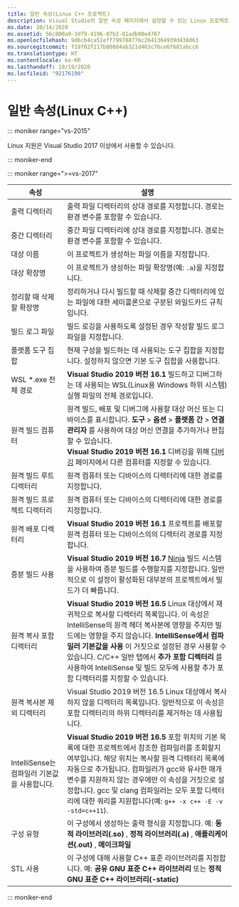 ```yaml
---
title: 일반 속성(Linux C++ 프로젝트)
description: Visual Studio의 일반 속성 페이지에서 설정할 수 있는 Linux 프로젝트 속성에 대해 설명합니다.
ms.date: 10/14/2020
ms.assetid: 56c800a9-3df9-4196-87b2-81adb00e4767
ms.openlocfilehash: 9d6cb4ca51eff799788776c2641364939d438d63
ms.sourcegitcommit: f19f02f217b80804ab321d463c76ce6f681abcc6
ms.translationtype: HT
ms.contentlocale: ko-KR
ms.lasthandoff: 10/19/2020
ms.locfileid: "92176190"
---
```

# <a name="general-properties-linux-c"></a>일반 속성(Linux C++)

::: moniker range="vs-2015"

Linux 지원은 Visual Studio 2017 이상에서 사용할 수 있습니다.

::: moniker-end

::: moniker range=">=vs-2017"

| 속성 | 설명 |
|--|--|
| 출력 디렉터리 | 출력 파일 디렉터리의 상대 경로를 지정합니다. 경로는 환경 변수를 포함할 수 있습니다. |
| 중간 디렉터리 | 중간 파일 디렉터리에 상대 경로를 지정합니다. 경로는 환경 변수를 포함할 수 있습니다. |
| 대상 이름 | 이 프로젝트가 생성하는 파일 이름을 지정합니다. |
| 대상 확장명 | 이 프로젝트가 생성하는 파일 확장명(예: `.a`)을 지정합니다. |
| 정리할 때 삭제할 확장명 | 정리하거나 다시 빌드할 때 삭제할 중간 디렉터리에 있는 파일에 대한 세미콜론으로 구분된 와일드카드 규칙입니다. |
| 빌드 로그 파일 | 빌드 로깅을 사용하도록 설정된 경우 작성할 빌드 로그 파일을 지정합니다. |
| 플랫폼 도구 집합 | 현재 구성을 빌드하는 데 사용되는 도구 집합을 지정합니다. 설정하지 않으면 기본 도구 집합을 사용합니다. |
| WSL *.exe 전체 경로 | **Visual Studio 2019 버전 16.1** 빌드하고 디버그하는 데 사용되는 WSL(Linux용 Windows 하위 시스템) 실행 파일의 전체 경로입니다. |
| 원격 빌드 컴퓨터 | 원격 빌드, 배포 및 디버그에 사용할 대상 머신 또는 디바이스를 표시합니다. **도구** > **옵션** > **플랫폼 간** > **연결 관리자** 를 사용하여 대상 머신 연결을 추가하거나 편집할 수 있습니다.<br /> **Visual Studio 2019 버전 16.1** 디버깅을 위해 [디버깅](debugging-linux.md) 페이지에서 다른 컴퓨터를 지정할 수 있습니다. |
| 원격 빌드 루트 디렉터리 | 원격 컴퓨터 또는 디바이스의 디렉터리에 대한 경로를 지정합니다. |
| 원격 빌드 프로젝트 디렉터리 | 원격 컴퓨터 또는 디바이스의 디렉터리에 대한 경로를 지정합니다. |
| 원격 배포 디렉터리 | **Visual Studio 2019 버전 16.1** 프로젝트를 배포할 원격 컴퓨터 또는 디바이스의의 디렉터리 경로를 지정합니다. |
| 증분 빌드 사용 | **Visual Studio 2019 버전 16.7** [Ninja](https://ninja-build.org/) 빌드 시스템을 사용하여 증분 빌드를 수행할지를 지정합니다. 일반적으로 이 설정이 활성화된 대부분의 프로젝트에서 빌드가 더 빠릅니다. |
| 원격 복사 포함 디렉터리 | **Visual Studio 2019 버전 16.5** Linux 대상에서 재귀적으로 복사할 디렉터리 목록입니다. 이 속성은 IntelliSense의 원격 헤더 복사본에 영향을 주지만 빌드에는 영향을 주지 않습니다. **IntelliSense에서 컴파일러 기본값을 사용** 이 거짓으로 설정된 경우 사용할 수 있습니다. C/C++ 일반 탭에서 **추가 포함 디렉터리** 를 사용하여 IntelliSense 및 빌드 모두에 사용할 추가 포함 디렉터리를 지정할 수 있습니다. |
| 원격 복사본 제외 디렉터리 | Visual Studio 2019 버전 16.5 Linux 대상에서 복사하지 않을 디렉터리 목록입니다. 일반적으로 이 속성은 포함 디렉터리의 하위 디렉터리를 제거하는 데 사용됩니다. |
| IntelliSense는 컴파일러 기본값을 사용합니다. | **Visual Studio 2019 버전 16.5** 포함 위치의 기본 목록에 대한 프로젝트에서 참조한 컴파일러를 조회할지 여부입니다. 해당 위치는 복사할 원격 디렉터리 목록에 자동으로 추가됩니다. 컴파일러가 gcc와 유사한 매개 변수를 지원하지 않는 경우에만 이 속성을 거짓으로 설정합니다. gcc 및 clang 컴파일러는 모두 포함 디렉터리에 대한 쿼리를 지원합니다(예: `g++ -x c++ -E -v -std=c++11`). |
| 구성 유형 | 이 구성에서 생성하는 출력 형식을 지정합니다. 예: **동적 라이브러리(.so)** , **정적 라이브러리(.a)** , **애플리케이션(.out)** , **메이크파일** |
| STL 사용 | 이 구성에 대해 사용할 C++ 표준 라이브러리를 지정합니다. 예: **공유 GNU 표준 C++ 라이브러리** 또는 **정적 GNU 표준 C++ 라이브러리(-static)** |

::: moniker-end

